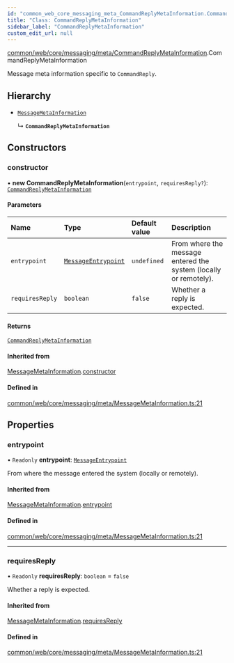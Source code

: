 ```yaml
---
id: "common_web_core_messaging_meta_CommandReplyMetaInformation.CommandReplyMetaInformation"
title: "Class: CommandReplyMetaInformation"
sidebar_label: "CommandReplyMetaInformation"
custom_edit_url: null
---
```


[common/web/core/messaging/meta/CommandReplyMetaInformation](../modules/common_web_core_messaging_meta_CommandReplyMetaInformation.md).CommandReplyMetaInformation

Message meta information specific to ``CommandReply``.

## Hierarchy

- [`MessageMetaInformation`](common_web_core_messaging_meta_MessageMetaInformation.MessageMetaInformation.md)

  ↳ **`CommandReplyMetaInformation`**

## Constructors

### constructor

• **new CommandReplyMetaInformation**(`entrypoint`, `requiresReply?`): [`CommandReplyMetaInformation`](common_web_core_messaging_meta_CommandReplyMetaInformation.CommandReplyMetaInformation.md)

#### Parameters

| Name | Type | Default value | Description |
| :------ | :------ | :------ | :------ |
| `entrypoint` | [`MessageEntrypoint`](../enums/common_web_core_messaging_meta_MessageMetaInformation.MessageEntrypoint.md) | `undefined` | From where the message entered the system (locally or remotely). |
| `requiresReply` | `boolean` | `false` | Whether a reply is expected. |

#### Returns

[`CommandReplyMetaInformation`](common_web_core_messaging_meta_CommandReplyMetaInformation.CommandReplyMetaInformation.md)

#### Inherited from

[MessageMetaInformation](common_web_core_messaging_meta_MessageMetaInformation.MessageMetaInformation.md).[constructor](common_web_core_messaging_meta_MessageMetaInformation.MessageMetaInformation.md#constructor)

#### Defined in

[common/web/core/messaging/meta/MessageMetaInformation.ts:21](https://github.com/Soroush9978/rds-ng/blob/165bdc6/src/common/web/core/messaging/meta/MessageMetaInformation.ts#L21)

## Properties

### entrypoint

• `Readonly` **entrypoint**: [`MessageEntrypoint`](../enums/common_web_core_messaging_meta_MessageMetaInformation.MessageEntrypoint.md)

From where the message entered the system (locally or remotely).

#### Inherited from

[MessageMetaInformation](common_web_core_messaging_meta_MessageMetaInformation.MessageMetaInformation.md).[entrypoint](common_web_core_messaging_meta_MessageMetaInformation.MessageMetaInformation.md#entrypoint)

#### Defined in

[common/web/core/messaging/meta/MessageMetaInformation.ts:21](https://github.com/Soroush9978/rds-ng/blob/165bdc6/src/common/web/core/messaging/meta/MessageMetaInformation.ts#L21)

___

### requiresReply

• `Readonly` **requiresReply**: `boolean` = `false`

Whether a reply is expected.

#### Inherited from

[MessageMetaInformation](common_web_core_messaging_meta_MessageMetaInformation.MessageMetaInformation.md).[requiresReply](common_web_core_messaging_meta_MessageMetaInformation.MessageMetaInformation.md#requiresreply)

#### Defined in

[common/web/core/messaging/meta/MessageMetaInformation.ts:21](https://github.com/Soroush9978/rds-ng/blob/165bdc6/src/common/web/core/messaging/meta/MessageMetaInformation.ts#L21)
